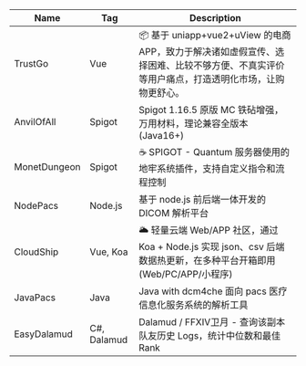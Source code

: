 | Name         | Tag         | Description                                                                        |
|--------------|-------------|------------------------------------------------------------------------------------|
| TrustGo      | Vue         | 📦 基于 uniapp+vue2+uView 的电商 APP，致力于解决诸如虚假宣传、选择困难、比较不够方便、不真实评价等用户痛点，打造透明化市场，让购物更舒心。 |
| AnvilOfAll   | Spigot      | Spigot 1.16.5 原版 MC 铁砧增强，万用材料，理论兼容全版本 (Java16+)                                    |
| MonetDungeon | Spigot      | ☕️ SPIGOT - Quantum 服务器使用的地牢系统插件，支持自定义指令和流程控制                                      |
| NodePacs     | Node.js     | 基于 node.js 前后端一体开发的 DICOM 解析平台                                                     |
| CloudShip    | Vue, Koa    | 🌥️ 轻量云端 Web/APP 社区，通过 Koa + Node.js 实现 json、csv 后端数据热更新，在多种平台开箱即用(Web/PC/APP/小程序) |
| JavaPacs     | Java        | Java with dcm4che 面向 pacs 医疗信息化服务系统的解析工具                                           |
| EasyDalamud  | C#, Dalamud | Dalamud / FFXIV卫月 - 查询该副本队友历史 Logs，统计中位数和最佳 Rank                                   |